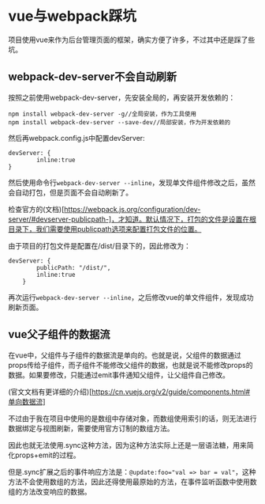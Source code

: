 # vue与webpack踩坑

项目使用vue来作为后台管理页面的框架，确实方便了许多，不过其中还是踩了些坑。


## webpack-dev-server不会自动刷新

按照之前使用webpack-dev-server，先安装全局的，再安装开发依赖的：

```
npm install webpack-dev-server -g//全局安装，作为工具使用
npm install webpack-dev-server --save-dev//局部安装，作为开发依赖的

```

然后再webpack.config.js中配置devServer:

```
devServer: {
        inline:true
}
```

然后使用命令行`webpack-dev-server --inline`，发现单文件组件修改之后，虽然会自动打包，但是页面不会自动刷新了。

检查官方的(文档)[https://webpack.js.org/configuration/dev-server/#devserver-publicpath-]，才知道。默认情况下，打包的文件是设置在根目录下，我们需要使用publicpath选项来配置打包文件的位置。

由于项目的打包文件是配置在/dist/目录下的，因此修改为：

```
devServer: {
        publicPath: "/dist/",
        inline:true
    }
```

再次运行`webpack-dev-server --inline`，之后修改vue的单文件组件，发现成功刷新页面。

## vue父子组件的数据流

在vue中，父组件与子组件的数据流是单向的。也就是说，父组件的数据通过props传给子组件，而子组件不能修改父组件的数据，也就是说不能修改props的数据。如果要修改，只能通过emit事件通知父组件，让父组件自己修改。

(官文文档有更详细的介绍)[https://cn.vuejs.org/v2/guide/components.html#单向数据流]

不过由于我在项目中使用的是数组中存储对象，而数组使用索引的话，则无法进行数据绑定与视图刷新，需要使用官方订制的数组方法。

因此也就无法使用.sync这种方法，因为这种方法实际上还是一层语法糖，用来简化props+emit的过程。

但是.sync扩展之后的事件响应方法是：`@update:foo="val => bar = val"`，这种方法不会使用数组的方法，因此还得使用最原始的方法，在事件监听函数中使用数组的方法改变响应的数据。



